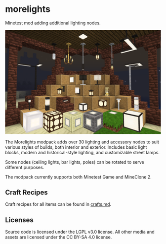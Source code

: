 # morelights

Minetest mod adding additional lighting nodes.

![Screenshot](screenshot.png)

The Morelights modpack adds over 30 lighting and accessory nodes to suit various styles of builds, both interior and exterior.
Includes basic light blocks, modern and historical-style lighting, and customizable street lamps.

Some nodes (ceiling lights, bar lights, poles) can be rotated to serve different purposes.

The modpack currently supports both Minetest Game and MineClone 2.

## Craft Recipes

Craft recipes for all items can be found in [crafts.md](crafts.md).

## Licenses

Source code is licensed under the LGPL v3.0 license.
All other media and assets are licensed under the CC BY-SA 4.0 license.

